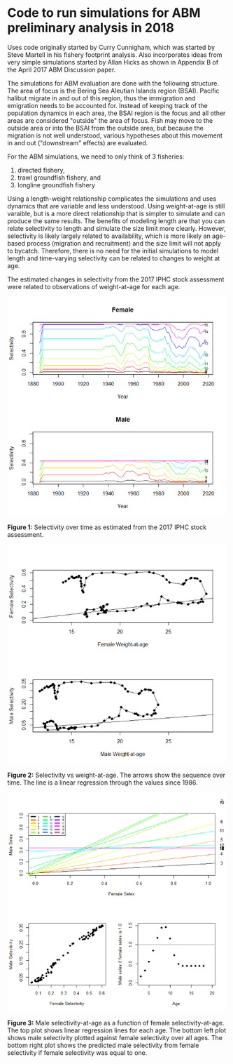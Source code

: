 # Code to run simulations for ABM preliminary analysis in 2018
Uses code originally started by Curry Cunnigham, which was started by Steve Martell in his fishery footprint analysis. Also incorporates ideas from very simple simulations started by Allan Hicks as shown in Appendix B of the April 2017 ABM Discussion paper.

The simulations for ABM evaluation are done with the following structure. The area of focus is the Bering Sea Aleutian Islands region (BSAI). Pacific halibut migrate in and out of this region, thus the immigration and emigration needs to be accounted for. Instead of keeping track of the population dynamics in each area, the BSAI region is the focus and all other areas are considered "outside" the area of focus. Fish may move to the outside area or into the BSAI from the outside area, but because the migration is not well understood, various hypotheses about this movement in and out ("downstream" effects) are evaluated.

For the ABM simulations, we need to only think of 3 fisheries:
1. directed fishery,  
2. trawl groundfish fishery, and 
3. longline groundfish fishery


Using a length-weight relationship complicates the simulations and uses dynamics that are variable and less understood. Using weight-at-age is still varaible, but is a more direct relationship that is simpler to simulate and can produce the same results. The benefits of modeling length are that you can relate selectivity to length and simulate the size limit more clearly. However, selectivity is likely largely related to availability, which is more likely an age-based process (migration and recruitment) and the size limit will not apply to bycatch. Therefore, there is no need for the initial simulations to model length and time-varying selectivity can be related to changes to weight at age.

The estimated changes in selectivity from the 2017 IPHC stock assessment were related to observations of weight-at-age for each age.

<img src="Figures/Selectivity/SelexAssess2017.png" width="500" height="500">

**Figure 1:** Selectivity over time as estimated from the 2017 IPHC stock assessment.

<img src="Figures/Selectivity/SelexVsWtAtAge.png" width="500" height="500">

**Figure 2:**  Selectivity vs weight-at-age. The arrows show the sequence over time. The line is a linear regression through the values since 1986.

<img src="Figures/Selectivity/FemaleMaleSelex.png" width="500" height="500">

**Figure 3:** Male selectivity-at-age as a function of female selectivity-at-age. The top plot shows linear regression lines for each age. The bottom left plot shows male selectivity plotted against female selectivity over all ages. The bottom right plot shows the predicted male selectivity from female selectivity if female selectivity was equal to one.



